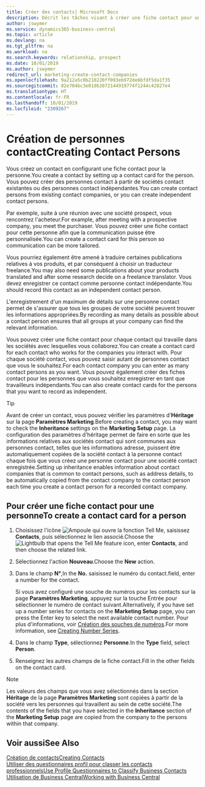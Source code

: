 ```yaml
---
title: Créer des contacts| Microsoft Docs
description: Décrit les tâches visant à créer une fiche contact pour une personne, par exemple, un prospect ou un fournisseur, afin de définir les relations et personnaliser la communication.
author: jswymer
ms.service: dynamics365-business-central
ms.topic: article
ms.devlang: na
ms.tgt_pltfrm: na
ms.workload: na
ms.search.keywords: relationship, prospect
ms.date: 10/01/2019
ms.author: jswymer
redirect_url: marketing-create-contact-companies
ms.openlocfilehash: 9a212a5c0b210220ff093eb972de6bfdf5da1f35
ms.sourcegitcommit: 02e704bc3e01d62072144919774f1244c42827e4
ms.translationtype: HT
ms.contentlocale: fr-FR
ms.lasthandoff: 10/01/2019
ms.locfileid: "2309267"
---
```

# <a name="creating-contact-persons"></a><span data-ttu-id="107ca-103">Création de personnes contact</span><span class="sxs-lookup"><span data-stu-id="107ca-103">Creating Contact Persons</span></span>
<span data-ttu-id="107ca-104">Vous créez un contact en configurant une fiche contact pour la personne.</span><span class="sxs-lookup"><span data-stu-id="107ca-104">You create a contact by setting up a contact card for the person.</span></span> <span data-ttu-id="107ca-105">Vous pouvez créer des personnes contact à partir de sociétés contact existantes ou des personnes contact indépendantes.</span><span class="sxs-lookup"><span data-stu-id="107ca-105">You can create contact persons from existing contact companies, or you can create independent contact persons.</span></span>

<span data-ttu-id="107ca-106">Par exemple, suite à une réunion avec une société prospect, vous rencontrez l'acheteur.</span><span class="sxs-lookup"><span data-stu-id="107ca-106">For example, after meeting with a prospective company, you meet the purchaser.</span></span> <span data-ttu-id="107ca-107">Vous pouvez créer une fiche contact pour cette personne afin que la communication puisse être personnalisée.</span><span class="sxs-lookup"><span data-stu-id="107ca-107">You can create a contact card for this person so communication can be more tailored.</span></span>

<span data-ttu-id="107ca-108">Vous pourriez également être amené à traduire certaines publications relatives à vos produits, et par conséquent à choisir un traducteur freelance.</span><span class="sxs-lookup"><span data-stu-id="107ca-108">You may also need some publications about your products translated and after some research decide on a freelance translator.</span></span> <span data-ttu-id="107ca-109">Vous devez enregistrer ce contact comme personne contact indépendante.</span><span class="sxs-lookup"><span data-stu-id="107ca-109">You should record this contact as an independent contact person.</span></span>

<span data-ttu-id="107ca-110">L'enregistrement d'un maximum de détails sur une personne contact permet de s'assurer que tous les groupes de votre société peuvent trouver les informations appropriées.</span><span class="sxs-lookup"><span data-stu-id="107ca-110">By recording as many details as possible about a contact person ensures that all groups at your company can find the relevant information.</span></span>

<span data-ttu-id="107ca-111">Vous pouvez créer une fiche contact pour chaque contact qui travaille dans les sociétés avec lesquelles vous collaborez.</span><span class="sxs-lookup"><span data-stu-id="107ca-111">You can create a contact card for each contact who works for the companies you interact with.</span></span> <span data-ttu-id="107ca-112">Pour chaque société contact, vous pouvez saisir autant de personnes contact que vous le souhaitez.</span><span class="sxs-lookup"><span data-stu-id="107ca-112">For each contact company you can enter as many contact persons as you want.</span></span> <span data-ttu-id="107ca-113">Vous pouvez également créer des fiches contact pour les personnes que vous souhaitez enregistrer en tant que travailleurs indépendants.</span><span class="sxs-lookup"><span data-stu-id="107ca-113">You can also create contact cards for the persons that you want to record as independent.</span></span>

> [!TIP]  
>   <span data-ttu-id="107ca-114">Avant de créer un contact, vous pouvez vérifier les paramètres d'**Héritage** sur la page **Paramètres Marketing**.</span><span class="sxs-lookup"><span data-stu-id="107ca-114">Before creating a contact, you may want to check the **Inheritance** settings on the **Marketing Setup** page.</span></span> <span data-ttu-id="107ca-115">La configuration des paramètres d'héritage permet de faire en sorte que les informations relatives aux sociétés contact qui sont communes aux personnes contact, telles que les informations adresse, puissent être automatiquement copiées de la société contact à la personne contact chaque fois que vous créez une personne contact pour une société contact enregistrée.</span><span class="sxs-lookup"><span data-stu-id="107ca-115">Setting up inheritance enables information about contact companies that is common to contact persons, such as address details, to be automatically copied from the contact company to the contact person each time you create a contact person for a recorded contact company.</span></span>

## <a name="to-create-a-contact-card-for-a-person"></a><span data-ttu-id="107ca-116">Pour créer une fiche contact pour une personne</span><span class="sxs-lookup"><span data-stu-id="107ca-116">To create a contact card for a person</span></span>
1. <span data-ttu-id="107ca-117">Choisissez l'icône ![Ampoule qui ouvre la fonction Tell Me](media/ui-search/search_small.png "Dites-moi ce que vous voulez faire"), saisissez **Contacts**, puis sélectionnez le lien associé.</span><span class="sxs-lookup"><span data-stu-id="107ca-117">Choose the ![Lightbulb that opens the Tell Me feature](media/ui-search/search_small.png "Tell me what you want to do") icon, enter **Contacts**, and then choose the related link.</span></span>
2. <span data-ttu-id="107ca-118">Sélectionnez l'action **Nouveau**.</span><span class="sxs-lookup"><span data-stu-id="107ca-118">Choose the **New** action.</span></span>
3. <span data-ttu-id="107ca-119">Dans le champ **N°**,</span><span class="sxs-lookup"><span data-stu-id="107ca-119">In the **No.**</span></span> <span data-ttu-id="107ca-120">saisissez le numéro du contact.</span><span class="sxs-lookup"><span data-stu-id="107ca-120">field, enter a number for the contact.</span></span>

    <span data-ttu-id="107ca-121">Si vous avez configuré une souche de numéros pour les contacts sur la page **Paramètres Marketing**, appuyez sur la touche Entrée pour sélectionner le numéro de contact suivant.</span><span class="sxs-lookup"><span data-stu-id="107ca-121">Alternatively, if you have set up a number series for contacts on the **Marketing Setup** page, you can press the Enter key to select the next available contact number.</span></span> <span data-ttu-id="107ca-122">Pour plus d'informations, voir [Création des souches de numéros](ui-create-number-series.md).</span><span class="sxs-lookup"><span data-stu-id="107ca-122">For more information, see [Creating Number Series](ui-create-number-series.md).</span></span>
4. <span data-ttu-id="107ca-123">Dans le champ **Type**, sélectionnez **Personne**.</span><span class="sxs-lookup"><span data-stu-id="107ca-123">In the **Type** field, select **Person**.</span></span>
5. <span data-ttu-id="107ca-124">Renseignez les autres champs de la fiche contact.</span><span class="sxs-lookup"><span data-stu-id="107ca-124">Fill in the other fields on the contact card.</span></span>

> [!NOTE]  
>   <span data-ttu-id="107ca-125">Les valeurs des champs que vous avez sélectionnés dans la section **Héritage** de la page **Paramètres Marketing** sont copiées à partir de la société vers les personnes qui travaillent au sein de cette société.</span><span class="sxs-lookup"><span data-stu-id="107ca-125">The contents of the fields that you have selected in the **Inheritance** section of the **Marketing Setup** page are copied from the company to the persons within that company.</span></span>

## <a name="see-also"></a><span data-ttu-id="107ca-126">Voir aussi</span><span class="sxs-lookup"><span data-stu-id="107ca-126">See Also</span></span>
[<span data-ttu-id="107ca-127">Création de contacts</span><span class="sxs-lookup"><span data-stu-id="107ca-127">Creating Contacts</span></span>](marketing-create-contact-companies.md)  
[<span data-ttu-id="107ca-128">Utiliser des questionnaires profil pour classer les contacts professionnels</span><span class="sxs-lookup"><span data-stu-id="107ca-128">Use Profile Questionnaires to Classify Business Contacts</span></span>](marketing-create-contact-profile-questionnaire.md)  
[<span data-ttu-id="107ca-129">Utilisation de Business Central</span><span class="sxs-lookup"><span data-stu-id="107ca-129">Working with Business Central</span></span>](ui-work-product.md)
